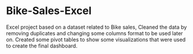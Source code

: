 # Bike-Sales-Excel
Excel project based on a dataset related to Bike sales, Cleaned the data by removing duplicates and changing some columns format to be used later on. Created some pivot tables to show some visualizations that were used to create the final dashboard.
